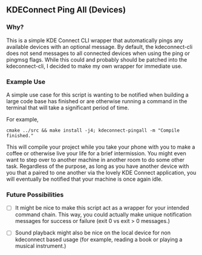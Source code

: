## KDEConnect Ping All (Devices)

### Why?

This is a simple KDE Connect CLI wrapper that automatically pings any available devices with an optional message. 
By default, the kdeconnect-cli does not send messages to all connected devices when using the ping or pingmsg flags.
While this could and probably should be patched into the kdeconnect-cli, I decided to make my own wrapper for immediate use.

### Example Use

A simple use case for this script is wanting to be notified when building a large code base has finished or are otherwise running a command in 
the terminal that will take a significant period of time. 

For example,

```
cmake ../src && make install -j4; kdeconnect-pingall -m "Compile finished."
```

This will compile your project while you take your phone with you to make a coffee or otherwise live your life
for a brief intermission. You might even want to step over to another machine in another room to do some
other task. Regardless of the purpose, as long as you have another device with you that a paired to one
another via the lovely KDE Connect application, you will eventually be notified that your machine is once
again idle.

### Future Possibilities

- [ ] It might be nice to make this script act as a wrapper for your intended command chain. This way, you could
actually make unique notification messages for success or failure (exit 0 vs exit > 0 messages.)
- [ ] Sound playback might also be nice on the local device for non kdeconnect based usage (for example, reading
a book or playing a musical instrument.)


